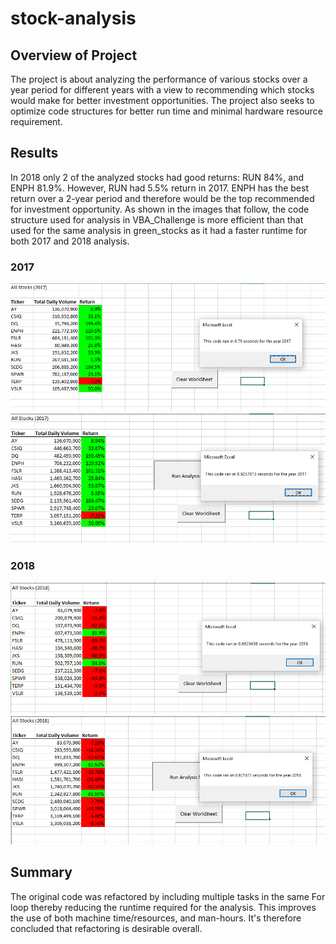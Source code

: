 # stock-analysis

## Overview of Project
The project is about analyzing the performance of various stocks over a year period for different years with a view to recommending which stocks would make for better investment opportunities. The project also seeks to optimize code structures for better run time and minimal hardware resource requirement.

## Results
In 2018 only 2 of the analyzed stocks had good returns: RUN 84%, and ENPH 81.9%. However, RUN had 5.5% return in 2017. ENPH has the best return over a 2-year period and therefore would be the top recommended for investment opportunity.
As shown in the images that follow, the code structure used for analysis in VBA_Challenge is more efficient than that used for the same analysis in green_stocks as it had a faster runtime for both 2017 and 2018 analysis.

### 2017
![VBA_Challenge_2017](resources/VBA_Challenge_2017.png)
![green_stocks_2017](resources/green_stocks_2017.png)

### 2018
![VBA_Challenge_2018](resources/VBA_Challenge_2018.png)
![green_stocks_2018](resources/green_stocks_2018.png)

## Summary
The original code was refactored by including multiple tasks in the same For loop thereby reducing the runtime required for the analysis. This improves the use of both machine time/resources, and man-hours. It's therefore concluded that refactoring is desirable overall.
